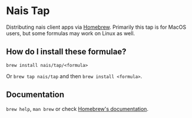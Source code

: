# Nais Tap

Distributing nais client apps via [Homebrew](https://brew.sh/).
Primarily this tap is for MacOS users, but some formulas may work on Linux as well.

## How do I install these formulae?

`brew install nais/tap/<formula>`

Or `brew tap nais/tap` and then `brew install <formula>`.

## Documentation

`brew help`, `man brew` or check [Homebrew's documentation](https://docs.brew.sh).
